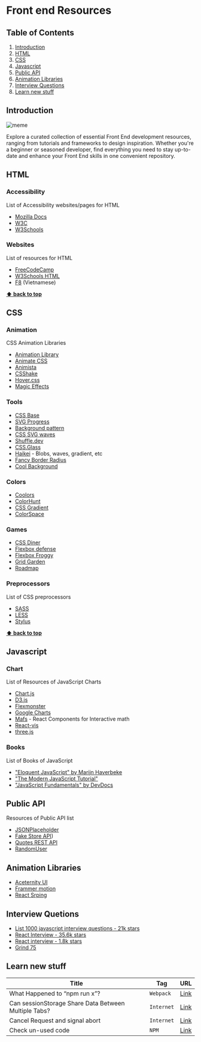 # Front end Resources

## Table of Contents

1. [Introduction](#introduction)
2. [HTML](#html)
3. [CSS](#css)
4. [Javascript](#javascript)
5. [Public API](#public-api)
6. [Animation Libraries](#animation-libraries)
7. [Interview Questions](#interview-questions)
8. [Learn new stuff](#learn-new-stuff)

## Introduction

![meme](https://preview.redd.it/here-a-meme-and-a-learning-resource-which-helped-me-with-v0-pijdzkoxomdc1.jpeg?width=640&crop=smart&auto=webp&s=059075e16431601de2f090d9d54fb7023bbba17c)

Explore a curated collection of essential Front End development resources, ranging from tutorials and frameworks to design inspiration. Whether you're a beginner or seasoned developer, find everything you need to stay up-to-date and enhance your Front End skills in one convenient repository.

## HTML

### Accessibility

List of Accessibility websites/pages for HTML

- [Mozilla Docs](https://developer.mozilla.org/en-US/docs/Learn/Accessibility/HTML)
- [W3C](https://www.w3.org/standards/webdesign/accessibility)
- [W3Schools](https://www.w3schools.com/html/html_accessibility.asp)

### Websites

List of resources for HTML

- [FreeCodeCamp](https://www.freecodecamp.org/news/html-crash-course/)
- [W3Schools HTML](https://www.w3schools.com/html/)
- [F8](https://fullstack.edu.vn/courses/html-css) (Vietnamese)
  
**[⬆ back to top](#table-of-contents)**

## CSS

### Animation

CSS Animation Libraries

- [Animation Library](https://animation.kaustubhmenon.com/)
- [Animate CSS](https://animate.style/)
- [Animista](https://animista.net/)
- [CSShake](https://elrumordelaluz.github.io/csshake/)
- [Hover.css](https://ianlunn.github.io/Hover/)
- [Magic Effects](https://www.minimamente.com/project/magic/)

### Tools

- [CSS Base](https://nikitahl.github.io/css-base/)
- [SVG Progress](https://nikitahl.github.io/svg-circle-progress-generator/)
- [Background pattern](https://www.magicpattern.design/tools/css-backgrounds)
- [CSS SVG waves](https://www.softr.io/tools/svg-wave-generator)
- [Shuffle.dev](https://shuffle.dev/tools)
- [CSS.Glass](https://css.glass/)
- [Haikei](https://app.haikei.app/) - Blobs, waves, gradient, etc
- [Fancy Border Radius](https://9elements.github.io/fancy-border-radius/full-control.html)
- [Cool Background](https://coolbackgrounds.io/)

### Colors

- [Coolors](https://coolors.co/)
- [ColorHunt](https://colorhunt.co/)
- [CSS Gradient](https://cssgradient.io/)
- [ColorSpace](https://mycolor.space/)

### Games

- [CSS Diner](https://flukeout.github.io/)
- [Flexbox defense](http://www.flexboxdefense.com/)
- [Flexbox Froggy](https://flexboxfroggy.com/#vi)
- [Grid Garden](https://cssgridgarden.com/#vi)
- [Roadmap](https://victordarras.fr/cssgame/)

### Preprocessors

List of CSS preprocessors

- [SASS](https://sass-lang.com/)
- [LESS](http://lesscss.org/)
- [Stylus](http://stylus-lang.com/)

**[⬆ back to top](#table-of-contents)**

## Javascript 

### Chart

List of Resources of JavaScript Charts

- [Chart.js](https://www.chartjs.org/)
- [D3.js](https://d3js.org/)
- [Flexmonster](https://www.flexmonster.com/)
- [Google Charts](https://developers.google.com/chart)
- [Mafs](https://mafs.dev/) - React Components for Interactive math
- [React-vis](https://uber.github.io/react-vis/)
- [three.js](https://threejs.org/)

### Books

List of Books of JavaScript

- ["Eloquent JavaScript" by Marijn Haverbeke](https://eloquentjavascript.net/)
- ["The Modern JavaScript Tutorial"](https://javascript.info/)
- ["JavaScript Fundamentals" by DevDocs](https://devdocs.io/javascript-array/)


## Public API

Resources of Public API list

- [JSONPlaceholder](https://jsonplaceholder.typicode.com/)
- [Fake Store API](https://fakestoreapi.com/))
- [Quotes REST API](https://quotes.rest/)
- [RandomUser](https://randomuser.me/)


## Animation Libraries

- [Aceternity UI](https://ui.aceternity.com/)
- [Frammer motion](https://www.framer.com/motion/animation/)
- [React Srping](https://www.react-spring.dev/)


## Interview Quetions 


- [List 1000 javascript interview questions - 21k stars](https://github.com/sudheerj/javascript-interview-questions)
- [React Interview - 35.6k stars](https://github.com/sudheerj/reactjs-interview-questions)
- [React interview - 1.8k stars](https://github.com/Pau1fitz/react-interview)
- [Grind 75](https://www.techinterviewhandbook.org/grind75)

## Learn new stuff

| Title                                                | Tag                 | URL                                                                                                                         |
| ---------------------------------------------------- | ------------------- | --------------------------------------------------------------------------------------------------------------------------- |
| What Happened to “npm run x”?                        | <code>Webpack</code> | [Link](https://plainenglish.io/blog/interviewer-what-happened-to-npm-run-x-cdcb37dbaf44#2-supplementary-learning-knowledge) |
| Can sessionStorage Share Data Between Multiple Tabs? | <code>Internet</code> | [Link](https://plainenglish.io/blog/interviewer-can-sesstionstorage-share-data-between-multiple-tabs)                       |
| Cancel Request and signal abort | <code>Internet</code> | [Link](https://codestus.com/posts/lam-the-nao-de-cancel-request-trong-axios)
| Check un-used code | <code>NPM</code> | [Link](https://github.com/webpro/knip)
